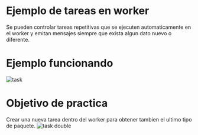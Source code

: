 # Ejemplo de tareas en worker
Se pueden controlar tareas repetitivas que se ejecuten automaticamente en el worker y emitan mensajes siempre que exista algun dato nuevo o diferente.
# Ejemplo funcionando
![task](https://user-images.githubusercontent.com/10320683/178843230-dd8685d5-95a3-40fa-bd37-4720f1190113.gif)
# Objetivo de practica
Crear una nueva tarea dentro del worker para obtener tambien el ultimo tipo de paquete.
![task double](https://user-images.githubusercontent.com/10320683/178844544-6f1ba79d-d37f-4787-99af-e2dc20fc9cce.gif)
